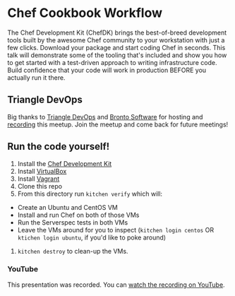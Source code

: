 # Chef Cookbook Workflow

The Chef Development Kit (ChefDK) brings the best-of-breed development tools built by the awesome Chef community to your workstation with just a few clicks. Download your package and start coding Chef in seconds.  This talk will demonstrate some of the tooling that's included and show you how to get started with a test-driven approach to writing infrastructure code.  Build confidence that your code will work in production BEFORE you actually run it there.

## Triangle DevOps

Big thanks to [Triangle DevOps](http://www.meetup.com/Triangle-DevOps) and [Bronto Software](http://bronto.com/) for hosting and [recording](https://www.youtube.com/watch?v=j-dpPB2S6y8) this meetup.  Join the meetup and come back for future meetings!

## Run the code yourself!

1. Install the [Chef Development Kit](downloads.chef.io/chef-dk/)
1. Install [VirtualBox](https://www.virtualbox.org/wiki/Downloads)
1. Install [Vagrant](https://www.vagrantup.com/downloads.html)
1. Clone this repo
1. From this directory run `kitchen verify` which will:
  * Create an Ubuntu and CentOS VM
  * Install and run Chef on both of those VMs
  * Run the Serverspec tests in both VMs
  * Leave the VMs around for you to inspect (`kitchen login centos` OR `ktichen login ubuntu`, if you'd like to poke around)
1. `kitchen destroy` to clean-up the VMs.

### YouTube

This presentation was recorded.  You can [watch the recording on YouTube](https://www.youtube.com/watch?v=j-dpPB2S6y8).
